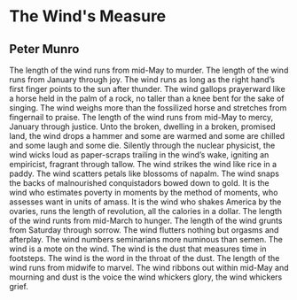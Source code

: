 # The Wind's Measure
## Peter Munro
The length of the wind runs from mid-May to murder.
The length of the wind runs from January through joy.
The wind runs as long as the right hand’s first finger
points to the sun after thunder.
The wind gallops prayerward
like a horse held in the palm of a rock,
no taller than a knee bent for the sake of singing.
The wind weighs more than the fossilized horse and stretches from fingernail
to praise.
The length of the wind runs from mid-May to mercy, January through justice.
Unto the broken, dwelling in a broken, promised land, the wind drops a hammer
and some are warmed and some are chilled and some laugh and some die.
Silently through the nuclear physicist, the wind wicks
loud as paper-scraps trailing in the wind’s wake,
igniting an empiricist, fragrant through tallow.
The wind strikes the wind like rice in a paddy.
The wind scatters petals like blossoms of napalm.
The wind snaps the backs of malnourished conquistadors bowed down to gold.
It is the wind who estimates poverty in moments by the method of moments,
who assesses want in units of amass.
It is the wind who shakes America by the ovaries,
runs the length of revolution, all the calories in a dollar.
The length of the wind runts from mid-March to hunger.
The length of the wind grunts from Saturday through sorrow.
The wind flutters nothing but orgasms and afterplay.
The wind numbers seminarians more numinous than semen.
The wind is a mote on the wind.
The wind is the dust that measures time in footsteps.
The wind is the word in the throat of the dust.
The length of the wind runs from midwife to marvel.
The wind ribbons out within mid-May and mourning and dust
is the voice the wind whickers glory, the wind whickers grief.